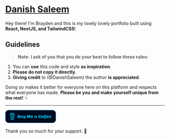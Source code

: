 # **[Danish Saleem](https://mrdanishsaleem.vercel.app/)**

Hey there! I'm Brayden and this is my lovely lovely portfolio built using **React, NextJS, and TailwindCSS**!

## Guidelines

> **Note**: **I ask of you that you do your best to follow these rules:**

1. You can **use** this code and style **as inspiration**.
2. **Please do not copy it directly**.
3. **Giving credit** to (@DanishSaleem) the author **is appreciated**.

Doing so makes it better for everyone here on this platform and respects what everyone has made. **Please be you and make yourself unique from the rest!** ✨

<hr/>
<a href="https://www.buymeacoffee.com/mrdanishsaleem" target="_blank"><img src="./public/static/misc/buy-me-a-coffee.svg" alt="Buy Me A Coffee: @DanishSaleem" width="160"></a>
<br/>
<p>Thank you so much for your support. 💙</p>
